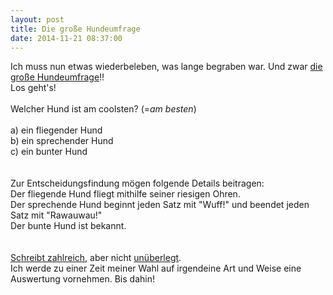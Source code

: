 ```yaml
---
layout: post
title: Die große Hundeumfrage
date: 2014-11-21 08:37:00
---
```


Ich muss nun etwas wiederbeleben, was lange begraben war. Und zwar [die große Hundeumfrage](http://grillmoebel.github.io/2014/11/21/twentyeighth-today-with-correct-spelling-post)!!<br>
Los geht's!<br><br>
Welcher Hund ist am coolsten? (=*am besten*)<br><br>
a) ein fliegender Hund<br>
b) ein sprechender Hund<br>
c) ein bunter Hund<br>
<br><br>
Zur Entscheidungsfindung mögen folgende Details beitragen: <br> Der fliegende Hund fliegt mithilfe seiner riesigen Ohren.<br>
Der sprechende Hund beginnt jeden Satz mit "Wuff!" und beendet jeden Satz mit "Rawauwau!"<br>
Der bunte Hund ist bekannt.<br><br><br>[Schreibt zahlreich](mailto:grllmbl@systemli.org), aber nicht [unüberlegt](http://en.wikipedia.org/wiki/In_the_Army_Now_%28album%29).<br> Ich werde zu einer Zeit meiner Wahl auf irgendeine Art und Weise eine Auswertung vornehmen. Bis dahin!

